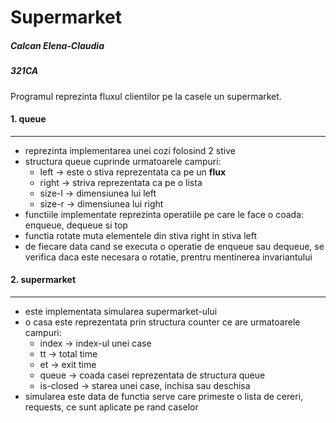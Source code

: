 # Supermarket

##### Calcan Elena-Claudia 
##### 321CA

Programul reprezinta fluxul clientilor pe la casele un supermarket.

#### 1. queue
----------------------------------------------------------
  
  - reprezinta implementarea unei cozi folosind 2 stive
  -  structura queue cuprinde urmatoarele campuri:
     - left   -> este o stiva reprezentata ca pe un **flux**
     - right  -> striva reprezentata ca pe o lista
     - size-l -> dimensiunea lui left
     - size-r -> dimensiunea lui right
  - functiile implementate reprezinta operatiile pe care le face o coada: enqueue, dequeue si top
  - functia rotate muta elementele din stiva right in stiva left
  - de fiecare data cand se executa o operatie de enqueue sau dequeue, se verifica daca este necesara
  o rotatie, prentru mentinerea invariantului
  

#### 2. supermarket
-----------------------------------------------------------

  - este implementata simularea supermarket-ului
  - o casa este reprezentata prin structura counter ce are urmatoarele campuri:
    - index     -> index-ul unei case
    - tt        -> total time
    - et        -> exit time
    - queue     -> coada casei reprezentata de structura queue
    - is-closed -> starea unei case, inchisa sau deschisa
   - simularea este data de functia serve care primeste o lista de cereri, requests, ce sunt aplicate
   pe rand caselor

